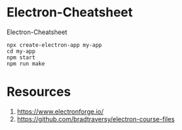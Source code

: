 # Electron-Cheatsheet
Electron-Cheatsheet


```
npx create-electron-app my-app
cd my-app
npm start
npm run make
```


Resources
============

1. https://www.electronforge.io/
2. https://github.com/bradtraversy/electron-course-files
